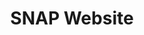 ---
rank: 11
role: "Web Dev"
type: web-dev
title: "SNAP Website"
image: "snap.jpg"
link: "snaboitiz.github.io"
bg-color: "e48228"
---